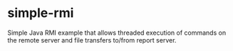 # simple-rmi
Simple Java RMI example that allows threaded execution of commands on the remote server and file transfers to/from report server.
